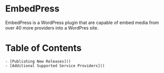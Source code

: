 # EmbedPress
EmbedPress is a WordPress plugin that are capable of embed media from over 40 more providers into a WordPres site.

# Table of Contents
    - [Publishing New Releases]()
    - [Additional Supported Service Providers]()